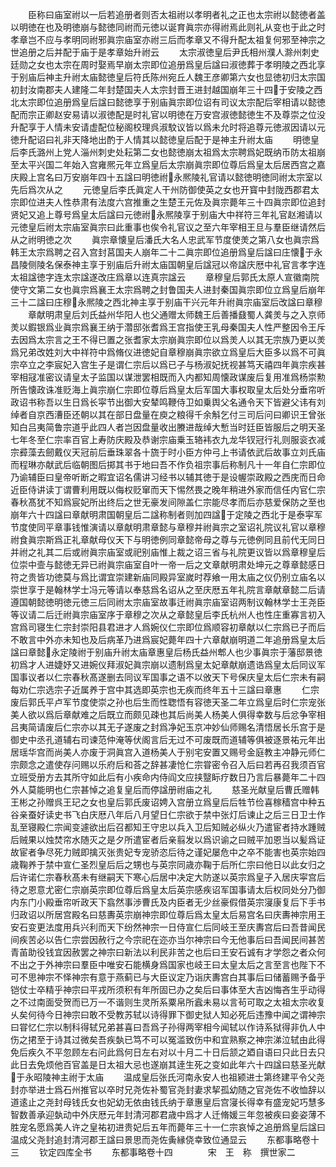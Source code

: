 <!-- { "loadSidebar": true } -->
　　臣称曰庙室祔以一后若追册者则否太祖祔以孝明者礼之正也太宗祔以懿徳者盖以明徳在也及明徳崩与懿徳同祔而元徳以诞育眞宗亦得祔焉此则礼从变也于此之时孝章岂不应与孝明同祔邪眞宗庙室亦祔三后而孝章又不得升配太祖复何邪至神宗之世追册之后并配于庙于是孝章始升祔云
　　太宗淑徳皇后尹氏相州濮人滁州刺史廷勋之女也太宗在周时娶焉早崩太宗即位追册爲皇后諡曰淑徳葬于孝明陵之西北享于别庙后神主升祔太庙懿徳皇后符氏陈州宛丘人魏王彦卿第六女也显徳初归太宗国初封汝南郡夫人建隆二年封楚国夫人太宗封晋王进封越国崩年三十四于安陵之西北太宗即位追册爲皇后諡曰懿徳享于别庙眞宗即位诏有司议太宗配后宰相请以懿徳配而宗正卿赵安易请以淑徳配是时礼官以明徳在万安宫淑徳懿徳生不及尊崇之位没升配享于人情未安请虚配位秘阁校理呉淑駮议皆以爲未允时将追尊元徳淑因请以元徳升配诏曰礼非天降地出酌于人情其以懿徳皇后配于是神主升祔太庙
　　明徳皇后李氏潞州上党人淄州刺史处耘第二女也懿徳崩太祖爲太宗聘爲妃既纳币防太祖崩至太平兴国二年始入宫雍熈元年立爲皇后太宗崩眞宗即位尊后爲皇太后居西宫之嘉庆殿上宫名曰万安崩年四十五諡曰明徳祔永熈陵礼官请以懿徳明徳同祔太宗室以先后爲次从之
　　元徳皇后李氏眞定人干州防御使英之女也开寳中封陇西郡君太宗即位进夫人性恭肃有法度六宫推重之生楚王元佐及眞宗薨年三十四眞宗即位追封贤妃又追上尊号爲皇太后諡曰元徳祔永熈陵享于别庙大中祥符三年礼官赵湘请以元徳皇后祔太宗庙室眞宗曰此重事也俟令礼官议之至六年宰相王旦与羣臣继请然后从之祔明徳之次
　　眞宗章懐皇后潘氏大名人忠武军节度使羙之第八女也眞宗爲韩王太宗爲聘之召入宫封莒国夫人崩年二十二眞宗即位追册爲皇后諡曰庄懐于永昌陵侧陵名保泰神主享于别庙后升祔太庙国朝皇后諡冠以帝諡庆厯中礼官言孝字连太祖諡徳字连太宗諡遂改庄爲章以连真宗諡云
　　章穆皇后郭氏太原人宣徽南院使守文第二女也眞宗爲襄王太宗爲聘之封鲁国夫人进封秦国眞宗即位立爲皇后崩年三十二諡曰庄穆永熈陵之西北神主享于别庙干兴元年升祔眞宗庙室后改諡曰章穆
　　章献明肃皇后刘氏益州华阳人也父通赠太师魏王后善播鼗蜀人龚羙与之入京师羙以鍜银爲业眞宗爲襄王纳于濳邸张耆爲王宫指使王乳母秦国夫人性严整因令王斥去因爲太宗言之王不得已置之张耆家太宗崩眞宗即位以爲羙人以其无宗族乃更以羙爲兄弟改姓刘大中祥符中爲脩仪进徳妃自章穆崩眞宗欲立爲皇后大臣多以爲不可眞宗卒立之李宸妃入宫生子是谓仁宗后以爲已子与杨淑妃抚视甚笃天禧四年眞宗疾甚宰相冦准密议请皇太子监国以谋泄罢相既而入内都知周懐政谋废后复用准爲杨崇勲所告懐政诛准贬海上眞宗崩仁宗即位尊后爲皇太后军国大事权取皇太后处分垂帘听政诏书称吾以生日爲长寜节出御大安辇鸣鞭侍卫如乗舆父名通令天下皆避父讳有刘绰者自京西漕臣还朝以其在部日盘量在庾之粮得千余斛乞付三司后问曰卿识王曾张知白吕夷简鲁宗道乎此四人者岂因盘量收出賸进哉绰大慙当时廷臣皆服后之明天圣七年冬至仁宗率百官上寿防庆殿及恭谢宗庙乗玉辂袆衣九龙华钗冠行礼则服衮衣减宗彛藻去劒戴仪天冠前后垂珠翠各十旒于时小臣方仲弓上书请依武后故事立刘氏庙而程琳亦献武后临朝图后掷其书于地曰吾不作负祖宗事后称制凡十一年自仁宗即位乃谕辅臣曰皇帝听断之暇宜诏名儒讲习经书以辅其徳于是设幄崇政殿之西庑而日命近臣侍讲读丁谓曹利用既以侮权贬窜而天下惕然畏之晚年稍进外家而信任内官仁宗春秋髙犹不知爲宸妃所出终后之世无豪发间隙盖仁宗能尽孝而后亦慈爱保防之至也崩年六十四諡曰章献明肃国朝皇后二諡称制者则加四諡于定陵之西北于是泰寜军节度使同平章事钱惟演请以章献明肃章懿与章穆并祔眞宗之室诏礼院议礼官以章穆祔食眞宗斯爲正礼章献母仪天下与明徳例同章懿帝母之尊与元徳例同且前代无同日并祔之礼其二后或祔眞宗庙室或祀别庙惟上裁之诏三省与礼院更议皆以爲章穆皇后位崇中壸与懿徳无异已祔眞宗庙室自叶一帝一后之文章献明肃处坤元之尊章懿感日符之贵皆功徳莫与爲比谓宜崇建新庙同殿异室嵗时荐飨一用太庙之仪仍别立庙名以崇世享于是翰林学士冯元等请以奉慈爲名诏从之至庆厯五年礼院言章献章懿二后请遵国朝懿徳明徳元徳三后同祔太宗庙室故事迁祔眞宗庙室诏两制议翰林学士王尧臣等议请二后迁祔眞宗庙室序于章穆之次从之章懿皇后李氏杭州人也性庄重寡言初入宫爲司寝生仁宗封崇阳县君进才人爲婉仪仁宗即位爲顺容初章献以仁宗爲已子而后不敢言中外亦未知也及后病革乃进爲宸妃薨年四十六章献崩明道二年追册爲皇太后諡曰章懿永定陵祔于别庙升祔太庙章惠皇后杨氏益州郫人也少事眞宗于藩邸景徳初爲才人进婕妤又进婉仪拜淑妃眞宗崩以遗制爲皇太妃章献崩遗诰爲皇太后同议军国事议者以仁宗春秋髙遂删去同议军国事之语不以攽天下号保庆皇太后仁宗未有嗣每劝仁宗选宗子近属养于宫中其选即英宗也无疾而终年五十三諡曰章惠
　　仁宗废后郭氏平卢军节度使崇之孙也后生而性聦悟有容徳天圣二年立爲皇后时仁宗宠张美人欲以爲后章献难之后既立而颇见疎也其后尚美人杨美人俱得幸数与后忿争宰相吕夷简请废后仁宗亦以其无子遂废之封爲净妃玉京冲妙仙师赐名清悟居长乐宫于是御史中丞孔道辅右司谏范仲淹等伏阁言后无过不可废既而道辅等俱被逐景祐元年出居瑶华宫而尚美人亦废于洞眞宫入道杨美人于别宅安置又赐号金庭教主冲静元师仁宗颇念之遣使存问赐以乐府后和荅之辞甚凄怆仁宗甞密令召入后曰若再召我须百官立班受册方去其所守如此后有小疾命内侍阎文应挟毉眎疗数日乃言后暴薨年二十四外人莫能明也仁宗甚悼之追复皇后而停諡册祔庙之礼
　　慈圣光献皇后曹氏赠韩王彬之孙赠呉王玘之女也皇后郭氏废诏娉入宫册立爲皇后后牲节俭喜稼穑宫中种五谷亲蚕好读史书飞白庆厯八年后八月望日仁宗欲于禁中张灯后谏止之后三日卫士作乱至寝殿仁宗闻变遽欲出后召都知王守忠以兵入卫后知贼必纵火乃遣宦者持水踵贼后贼果以烛焚帘水随灭之是夕所遣宦者后亲翦发以爲识谕之曰贼平加恩当以髪爲证故宦者争尽死力贼即擒灭张贵妃专宠骄恣后待之谨妃屡危中之卒不能害也英宗始四歳鞠养于禁中宣仁圣烈皇后后之甥也与英宗同歳亦鞠于后所仁宗曰他日以此女归之后许诺仁宗春秋髙未有继嗣天下寒心后居中决定大防遂以英宗爲皇子入居庆寜宫后待之恩意尤密仁宗崩英宗即位尊后爲皇太后英宗感疾诏军国事请太后权同处分乃御内东门小殿垂帘听政天下翕然事渉曹氏及内臣者无少丝豪假借英宗寖康复后下手书归政诏以所居宫殿名曰慈夀英宗崩神宗即位尊后爲太皇太后易宫名曰庆夀神宗用王安石变更法度用兵兴利而天下纷然神宗一日侍宣仁后同岐王至庆夀宫后曰吾昔闻民间疾苦必以告仁宗尝因赦行之今宗祀在迩亦当尔神宗曰今无他事后曰吾闻民间甚苦青苖助役钱宜因赦罢之神宗曰新法以利民非苦之也后曰王安石诚有才学怨之者众何不出之于外神宗曰羣臣中唯安石能横身爲国家也岐王曰太皇太后之言至言也陛下不可不思神宗不怿神宗有意于燕蓟已与大臣议定乃诣庆夀宫白其事后曰储蓄赐予备乎铠仗士卒精乎神宗曰平戎所须积有年所固已办之矣后曰事体至大吉凶悔吝生乎动得之不过南面受贺而已万一不谐则生灵所系粟帛所蠧未易以言茍可取之太祖太宗收复乆矣何待今日神宗曰敢不受教苏轼以诗得罪下御史狱人知必死后违豫中闻之谓神宗曰甞忆仁宗以制科得轼兄弟甚喜曰吾爲子孙得两宰相今闻轼以作诗系狱得非仇人中伤之捃至于诗其过微矣吾疾埶已笃不可以冤滥致伤中和宜熟察之神宗涕泣轼由此得免后疾久不平忽顾左右问此爲何日左右对以十月二十日后颔之廼自语曰只此日去只此日去免烦他百官盖是日太祖大忌也遂崩其逹生死之变如此年六十四諡曰慈圣光献于永昭陵神主祔于太庙
　　温成皇后张氏河南永安人也祖颍进士第终建平令父尧封亦举进士爲石州推官以卒时兄尧佐补蜀官尧封妻求挈孤幼随之官尧佐不收恤辞以道逺止之尧封母钱氏女也妃幼无依由钱氏纳于章惠皇后宫寖长得幸有盛宠妃巧慧多智数善承迎埶动中外庆厯元年封清河郡君歳中爲才人迁脩媛三年忽被疾曰妾姿薄不胜宠名愿爲美人许之皇祐初进贵妃后五年而薨年三十一仁宗哀悼之追册爲皇后諡曰温成父尧封追封清河郡王諡曰景思而尧佐夤縁侥幸致位通显云
　　东都事略卷十三
　　钦定四库全书
　　东都事略卷十四　　　　宋　王　称　撰世家二
